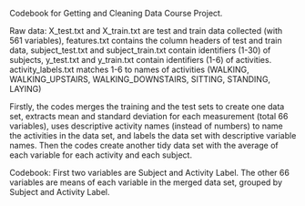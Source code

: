 Codebook for Getting and Cleaning Data Course Project.

Raw data: X_test.txt and X_train.txt are test and train data collected (with 561 variables), features.txt contains the column headers of test and train data, subject_test.txt and subject_train.txt contain identifiers (1-30) of subjects, y_test.txt and y_train.txt contain identifiers (1-6) of activities. activity_labels.txt matches 1-6 to names of activities (WALKING, WALKING_UPSTAIRS, WALKING_DOWNSTAIRS, SITTING, STANDING, LAYING)

Firstly, the codes merges the training and the test sets to create one data set, extracts mean and standard deviation for each measurement (total 66 variables), uses descriptive activity names (instead of numbers) to name the activities in the data set, and labels the data set with descriptive variable names. Then the codes create another tidy data set with the average of each variable for each activity and each subject.

Codebook: First two variables are Subject and Activity Label. The other 66 variables are means of each variable in the merged data set, grouped by Subject and Activity Label.

